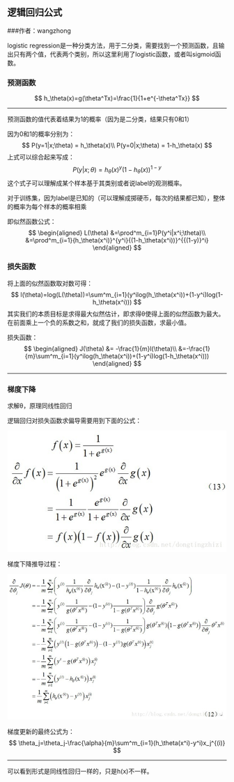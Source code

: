 ## 逻辑回归公式

###作者：wangzhong

logistic regression是一种分类方法，用于二分类，需要找到一个预测函数，且输出只有两个值，代表两个类别，所以这里利用了logistic函数，或者叫sigmoid函数。

### 预测函数

$$
h_\theta(x)=g(\theta^Tx)=\frac{1}{1+e^{-\theta^Tx}}
$$

---

预测函数的值代表着结果为1的概率（因为是二分类，结果只有0和1）

因为0和1的概率分别为：
$$
P(y=1|x;\theta) = h_\theta(x)\\
P(y=0|x;\theta) = 1-h_\theta(x)
$$
上式可以综合起来写成：
$$
P(y|x;\theta) = {h_\theta(x)}^y{(1-h_\theta(x))}^{1-y}
$$
这个式子可以理解成某个样本基于其类别或者说label的观测概率。

对于训练集，因为label是已知的（可以理解成掷硬币，每次的结果都已知），整体的概率为每个样本的概率相乘

即似然函数公式：
$$
\begin{aligned}
L(\theta) &=\prod^m_{i=1}P(y^i|x^i;\theta)\\
&=\prod^m_{i=1}{h_\theta(x^i)}^{y^i}{(1-h_\theta(x^i))}^{{(1-y)}^i}
\end{aligned}
$$

### 损失函数

将上面的似然函数取对数可得：
$$
l(\theta)=log(L(\theta))=\sum^m_{i=1}(y^ilog(h_\theta(x^i))+(1-y^i)log(1-h_\theta(x^i)))
$$
其实我们的本质目标是求得最大似然估计，即求得θ使得上面的似然函数为最大。在前面乘上一个负的系数之和，就成了我们的损失函数，求最小值。

损失函数：
$$
\begin{aligned}
J(\theta) &= -\frac{1}{m}l(\theta)\\
&=-\frac{1}{m}\sum^m_{i=1}(y^ilog(h_\theta(x^i))+(1-y^i)log(1-h_\theta(x^i)))
\end{aligned}
$$

---

### 梯度下降

求解θ，原理同线性回归

逻辑回归对损失函数求偏导需要用到下面的公式：

![logistic1](./logistic1.jpeg)

梯度下降推导过程：

![logistic2](./logistic2.jpeg)

梯度更新的最终公式为：
$$
\theta_j=\theta_j-\frac{\alpha}{m}\sum^m_{i=1}(h_\theta(x^i)-y^i)x_j^{(i)}
$$

---

可以看到形式是同线性回归一样的，只是h(x)不一样。